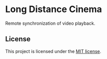 Long Distance Cinema
====================

Remote synchronization of video playback.


## License

This project is licensed under the [MIT license](LICENSE).
